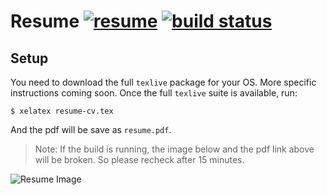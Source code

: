 # Resume [![resume](https://img.shields.io/badge/example-pdf-green.svg)](https://sadmansk.com/resume.pdf) [![build status](https://git.sadmansk.com/sadmansk/resume/badges/master/build.svg)](https://git.sadmansk.com/sadmansk/resume/commits/master)

## Setup

You need to download the full `texlive` package for your OS. More specific instructions coming soon.
Once the full `texlive` suite is available, run:
```
$ xelatex resume-cv.tex
```
And the pdf will be save as `resume.pdf`.

> Note: If the build is running, the image below and the pdf link above will be 
broken. So please recheck after 15 minutes.

![Resume Image](https://sadmansk.com/resume.png)
